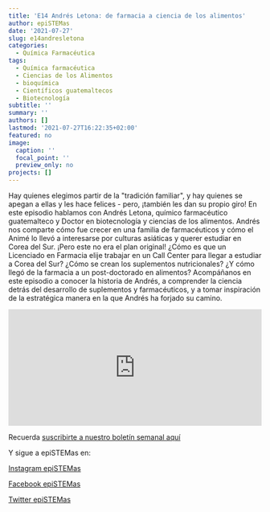 ```yaml
---
title: 'E14 Andrés Letona: de farmacia a ciencia de los alimentos'
author: epiSTEMas
date: '2021-07-27'
slug: e14andresletona
categories:
  - Química Farmacéutica
tags:
  - Química farmacéutica
  - Ciencias de los Alimentos
  - bioquímica
  - Científicos guatemaltecos
  - Biotecnología
subtitle: ''
summary: ''
authors: []
lastmod: '2021-07-27T16:22:35+02:00'
featured: no
image:
  caption: ''
  focal_point: ''
  preview_only: no
projects: []
---
```


Hay quienes elegimos partir de la "tradición familiar", y hay quienes se apegan a ellas y les hace felices - pero, ¡también les dan su propio giro! En este episodio hablamos con Andrés Letona, químico farmacéutico guatemalteco y Doctor en biotecnología y ciencias de los alimentos. Andrés nos comparte cómo fue crecer en una familia de farmacéuticos y cómo el Animé lo llevó a interesarse por culturas asiáticas y querer estudiar en Corea del Sur. ¡Pero este no era el plan original! ¿Cómo es que un Licenciado en Farmacia elije trabajar en un Call Center para llegar a estudiar a Corea del Sur? ¿Cómo se crean los suplementos nutricionales? ¿Y cómo llegó de la farmacia a un post-doctorado en alimentos? Acompáñanos en este episodio a conocer la historia de Andrés, a comprender la ciencia detrás del desarrollo de suplementos y farmacéuticos, y a tomar inspiración de la estratégica manera en la que Andrés ha forjado su camino.


<iframe src="https://open.spotify.com/embed/episode/7q3FRLyWnMIH2kk6g4c4mt" width="100%" height="232" frameBorder="0" allowtransparency="true" allow="encrypted-media"></iframe>


Recuerda [suscribirte a nuestro boletín semanal aquí](http://eepurl.com/hyEnr1)

Y sigue a epiSTEMas en:

[Instagram epiSTEMas](https://www.instagram.com/epistemas/)  

[Facebook epiSTEMas](https://www.facebook.com/epiSTEMasPod) 

[Twitter epiSTEMas](https://twitter.com/epiSTEMas_Pod)
